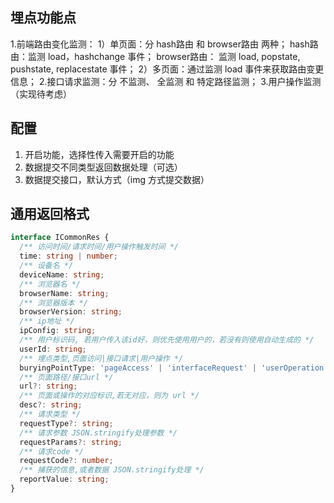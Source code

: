 ## 埋点功能点

1.前端路由变化监测：
  1）单页面：分 hash路由 和 browser路由 两种；
            hash路由：监测 load，hashchange 事件；
            browser路由： 监测 load, popstate, pushstate, replacestate 事件；
  2）多页面：通过监测 load 事件来获取路由变更信息；
2.接口请求监测：分 不监测、 全监测 和 特定路径监测；
3.用户操作监测（实现待考虑）


## 配置

1. 开启功能，选择性传入需要开启的功能
2. 数据提交不同类型返回数据处理（可选）
3. 数据提交接口，默认方式（img 方式提交数据）

## 通用返回格式

```ts
interface ICommonRes {
  /** 访问时间/请求时间/用户操作触发时间 */
  time: string | number;
  /** 设备名 */
  deviceName: string;
  /** 浏览器名 */
  browserName: string;
  /** 浏览器版本 */
  browserVersion: string;
  /** ip地址 */
  ipConfig: string;
  /** 用户标识码, 若用户传入该id好，则优先使用用户的，若没有则使用自动生成的 */
  userId: string;
  /** 埋点类型,页面访问|接口请求|用户操作 */
  buryingPointType: 'pageAccess' | 'interfaceRequest' | 'userOperation';
  /** 页面路径/接口url */
  url?: string;
  /** 页面或操作的对应标识,若无对应，则为 url */
  desc?: string;
  /** 请求类型 */
  requestType?: string;
  /** 请求参数 JSON.stringify处理参数 */
  requestParams?: string;
  /** 请求code */
  requestCode?: number;
  /** 捕获的信息,或者数据 JSON.stringify处理 */
  reportValue: string;
}
```